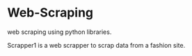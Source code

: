 # Web-Scraping
  web scraping using python libraries.
  
  Scrapper1 is a web scrapper to scrap data from a fashion site.
